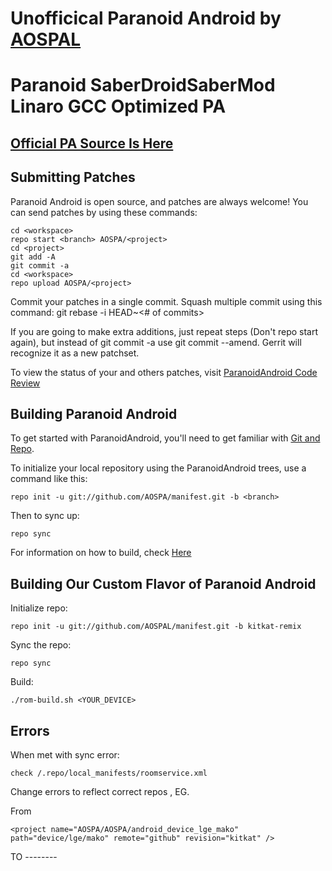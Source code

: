 Unofficical Paranoid Android by [AOSPAL](http://google.com/+AospalOrg)
======================================================================

Paranoid SaberDroidSaberMod Linaro GCC Optimized PA
===================================================

[Official PA Source Is Here](https://github.com/AOSPA)
------------------------------------------------------

Submitting Patches
------------------

Paranoid Android is open source, and patches are always welcome!
You can send patches by using these commands:

    cd <workspace>
    repo start <branch> AOSPA/<project>
    cd <project>
    git add -A
    git commit -a
    cd <workspace>
    repo upload AOSPA/<project>

Commit your patches in a single commit. Squash multiple commit using this command: git rebase -i HEAD~<# of commits>

If you are going to make extra additions, just repeat steps (Don't repo start again), but instead of git commit -a
use git commit --amend. Gerrit will recognize it as a new patchset.

To view the status of your and others patches, visit [ParanoidAndroid Code Review](http://gerrit.paranoidandroid.co)


Building Paranoid Android
-------------------------

To get started with ParanoidAndroid, you'll need to get
familiar with [Git and Repo](http://source.android.com/download/using-repo).

To initialize your local repository using the ParanoidAndroid trees, use a command like this:

    repo init -u git://github.com/AOSPA/manifest.git -b <branch>

Then to sync up:

    repo sync

For information on how to build, check [Here](https://github.com/AOSPA/manifest)

Building Our Custom Flavor of Paranoid Android
----------------------------------------------

Initialize repo:

    repo init -u git://github.com/AOSPAL/manifest.git -b kitkat-remix
    
Sync the repo:

    repo sync
    
Build:

    ./rom-build.sh <YOUR_DEVICE>
    

Errors
-------
When met with sync error:

    check /.repo/local_manifests/roomservice.xml
    
Change errors to reflect correct repos , EG.

From
   
    <project name="AOSPA/AOSPA/android_device_lge_mako" path="device/lge/mako" remote="github" revision="kitkat" />
</manifest>
TO  
    <project name="AOSPA/android_device_lge_mako" path="device/lge/mako" remote="github" revision="kitkat" />
</manifest>
--------
